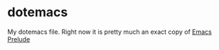 # dotemacs
My dotemacs file. Right now it is pretty much an exact copy of
[Emacs Prelude](https://github.com/bbatsov/prelude)
